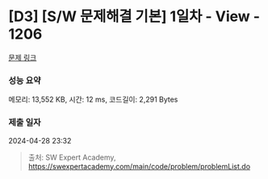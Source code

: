 # [D3] [S/W 문제해결 기본] 1일차 - View - 1206 

[문제 링크](https://swexpertacademy.com/main/code/problem/problemDetail.do?contestProbId=AV134DPqAA8CFAYh) 

### 성능 요약

메모리: 13,552 KB, 시간: 12 ms, 코드길이: 2,291 Bytes

### 제출 일자

2024-04-28 23:32



> 출처: SW Expert Academy, https://swexpertacademy.com/main/code/problem/problemList.do